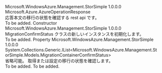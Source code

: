 <Type Name="MigrationConfirmStatus" FullName="Microsoft.WindowsAzure.Management.StorSimple.Models.MigrationConfirmStatus">
  <TypeSignature Language="C#" Value="public class MigrationConfirmStatus : Microsoft.Azure.AzureOperationResponse" />
  <TypeSignature Language="ILAsm" Value=".class public auto ansi beforefieldinit MigrationConfirmStatus extends Microsoft.Azure.AzureOperationResponse" />
  <TypeSignature Language="DocId" Value="T:Microsoft.WindowsAzure.Management.StorSimple.Models.MigrationConfirmStatus" />
  <TypeSignature Language="VB.NET" Value="Public Class MigrationConfirmStatus&#xA;Inherits AzureOperationResponse" />
  <TypeSignature Language="F#" Value="type MigrationConfirmStatus = class&#xA;    inherit AzureOperationResponse" />
  <AssemblyInfo>
    <AssemblyName>Microsoft.WindowsAzure.Management.StorSimple</AssemblyName>
    <AssemblyVersion>1.0.0.0</AssemblyVersion>
  </AssemblyInfo>
  <Base>
    <BaseTypeName>Microsoft.Azure.AzureOperationResponse</BaseTypeName>
  </Base>
  <Interfaces />
  <Docs>
    <summary>
            応答本文の移行の状態を確認する rest api です。
            </summary>
    <remarks>To be added.</remarks>
  </Docs>
  <Members>
    <Member MemberName=".ctor">
      <MemberSignature Language="C#" Value="public MigrationConfirmStatus ();" />
      <MemberSignature Language="ILAsm" Value=".method public hidebysig specialname rtspecialname instance void .ctor() cil managed" />
      <MemberSignature Language="DocId" Value="M:Microsoft.WindowsAzure.Management.StorSimple.Models.MigrationConfirmStatus.#ctor" />
      <MemberSignature Language="VB.NET" Value="Public Sub New ()" />
      <MemberType>Constructor</MemberType>
      <AssemblyInfo>
        <AssemblyName>Microsoft.WindowsAzure.Management.StorSimple</AssemblyName>
        <AssemblyVersion>1.0.0.0</AssemblyVersion>
      </AssemblyInfo>
      <Parameters />
      <Docs>
        <summary>
            MigrationConfirmStatus クラスの新しいインスタンスを初期化します。
            </summary>
        <remarks>To be added.</remarks>
      </Docs>
    </Member>
    <Member MemberName="ContainerConfirmStatus">
      <MemberSignature Language="C#" Value="public System.Collections.Generic.IList&lt;Microsoft.WindowsAzure.Management.StorSimple.Models.MigrationContainerConfirmStatus&gt; ContainerConfirmStatus { get; set; }" />
      <MemberSignature Language="ILAsm" Value=".property instance class System.Collections.Generic.IList`1&lt;class Microsoft.WindowsAzure.Management.StorSimple.Models.MigrationContainerConfirmStatus&gt; ContainerConfirmStatus" />
      <MemberSignature Language="DocId" Value="P:Microsoft.WindowsAzure.Management.StorSimple.Models.MigrationConfirmStatus.ContainerConfirmStatus" />
      <MemberSignature Language="VB.NET" Value="Public Property ContainerConfirmStatus As IList(Of MigrationContainerConfirmStatus)" />
      <MemberSignature Language="F#" Value="member this.ContainerConfirmStatus : System.Collections.Generic.IList&lt;Microsoft.WindowsAzure.Management.StorSimple.Models.MigrationContainerConfirmStatus&gt; with get, set" Usage="Microsoft.WindowsAzure.Management.StorSimple.Models.MigrationConfirmStatus.ContainerConfirmStatus" />
      <MemberType>Property</MemberType>
      <AssemblyInfo>
        <AssemblyName>Microsoft.WindowsAzure.Management.StorSimple</AssemblyName>
        <AssemblyVersion>1.0.0.0</AssemblyVersion>
      </AssemblyInfo>
      <ReturnValue>
        <ReturnType>System.Collections.Generic.IList&lt;Microsoft.WindowsAzure.Management.StorSimple.Models.MigrationContainerConfirmStatus&gt;</ReturnType>
      </ReturnValue>
      <Docs>
        <summary>
            省略可能。 取得または設定の移行の状態を確認します。
            </summary>
        <value>To be added.</value>
        <remarks>To be added.</remarks>
      </Docs>
    </Member>
  </Members>
</Type>